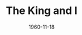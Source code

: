---
title: The King and I
date: 1960-11-18
closing_date: 1960-11-26
layout: productions
featured_image:
image_caption:
image_credit:
playbill:
Theatre: Theatre Jacksonville
Venue: Little Theatre
cast:
- Captain Orton: Alvin N. Howalt
- Louis Leonowens: Jim Simmons
- Anna Leonowens: Florence Soldinger
- The Interpreter: Elmo Lehman
- The Karalahome: Dan Matison
- Phra Alack: Al Pinan
- The King: Sand Gordon
- Lun Tha: William O. Milton
- Tuptim: Jacquelyn Smiley
- Lady Thiang: Elise Hallowes
- Prince Chulalongkorn: George Weeman
- Sir Edward Ramsay: Frank Ridge
- Princess Ying Yaowlak: Joanne Steiner
- Wife:
  - Melba Lester
  - Ellen Bunch
  - Theresa Darby
  - Lynn Darby
  - Marge Rocca
  - Gail Williams
  - Sue Black
  - Hope Baye
  - Mardie Kelly
  - Ellen Black
  - Jean Charles
- Child:
  - Lynn Lester
  - Mary Dee Guthrie
  - Cathy Perry
  - Carolyn Steiner
  - Debby Smiley
  - Pamela Morgan
  - Linda Adcox
  - Jane Isaacs
  - Debora D'Alba
  - Elise Everette
  - Mary Luker
  - Paul Galloway
  - Shaler Richardson
  - Charles Adcock
  - Jim McCrory
  - David Perry
- Dancer:
  - Margie Pearce
  - Patsy Marks
  - Elliott Adams, Jr.
  - Beck Abersold
  - Carlie Abersold
  - Chris Michel Chiasson
  - Bobby Lous Bibb
  - Cindy Whittington
  - Karen Filkosky
  - Dorian Dykes
  - Donna Peacock
  - Charles Parrish
  - Al Pinan
  - Dolly Fleet
  - Eileen Feinberg
  - Andrea Brack
  - Gayle Wilson
  - Martha Goodwin
- Priest, Guard, & Slave:
  - Dave Adams
  - Cullen Fuller
  - John Robersen
  - Dan Lindsey
  - Jack Norton
  - George McManus
- Attendant:
  - Robin Grossberg
  - Eileen Wasserman
  - Sandra Tipping
  - Karen Weiner
crew:
- Designer and Director: Maurice Geoffrey
- Choreography: Betty Balfour Marks
- Musical Direction:
  - Louise Adams
  - Ken Roberson
- Lighting Supervisor: Jack Broughton
- Costume Supervisor: Celeste Koger
- Stage Manager:
  - Marshall Grauer
  - Phil Meunier
- Production Assistant:
  - Art Logan
  - Glenn H. Logan
- Book-Holder: Molly Hixon
- Sound Effects:
  - Jack Evans
  - Mary Lee Scrimger
- Properties:
  - Edythe Price
  - J.G. Buckley
  - Gladys Dale
  - Peggy Miller
  - Gayle Swymer
  - Marie Bristow
  - Nancy Turner
  - Pat Hayward
  - Esther Barnes
- Make-Up: Elmo Lehman
- Scenery:
  - Frank Ridge
  - Al Pinan
  - Art Logan
  - Glenn H. Logan
  - Harry A. Schneider
  - Kathy Fields
  - Margaret Seibert
  - Celia Creager
  - Hugh Daniell
  - Helen Cochran
  - Mary Lee Scrimger
  - David Wright
  - Dan Matison
  - Vera Arnold
  - J.G. Buckley
  - Wade Popwell
  - Mary Thornhill
  - Tom Thornhill
  - Peggy Miller
  - Virginia Popwell
  - Del Popwell
  - Dixie Cohen
  - Paul Geoffrey
  - Ellen Bunch
  - Lynn Darby
  - Jan Meunier
  - Ellen Black
- Lighting:
  - Jack Broughton
  - Bunni Thornhill
  - Roger Smith
  - Tom Thornhill
  - Mary Thornhill
  - Mike Comer
  - Betty Jean Jones
  - Kathy Fields
  - Dave Wright
- Costumes:
  - Celeste Koger
  - Mrs. J. A. Perry
  - Mrs. Paul Galloway
  - Mrs. J.H. Norton
  - Mrs. Jack Darby
  - Barbara Bryant
  - Mrs. H.L Goodwin
  - Mrs. Abby Wilson
  - Mrs. Joseph Kelly
  - Mrs. Doris Edwards
  - Ellen Black
  - Sue Black
  - Mrs. Helen Cochran
  - Dave Adams
orchestra:
external_links:
---